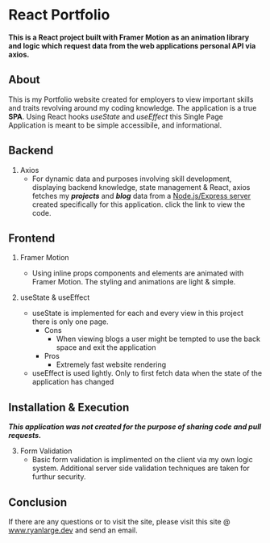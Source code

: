 # React Portfolio
**This is a React project built with Framer Motion
as an animation library and logic which request data from
the web applications personal API via axios.**

## About
This is my Portfolio website created for employers to view
important skills and traits revolving around my coding knowledge.
The application is a true **SPA**. Using React hooks *useState* and *useEffect* this Single Page Application
is meant to be simple accessibile, and informational.

## Backend
1. Axios 
   - For dynamic data and purposes involving skill development, displaying
backend knowledge, state management & React, axios fetches my ***projects*** and ***blog*** data
from a [Node.js/Express server](https://github.com/RyanLarge13/React-Portfolio-Server) created specifically for this application.
click the link to view the code.

## Frontend
1. Framer Motion
   - Using inline props components and elements are
animated with Framer Motion. The styling and animations are
light & simple.

2. useState & useEffect
   - useState is implemented for each and every view in this project
there is only one page.
      - Cons
         - When viewing blogs a user might be tempted to use the back space
and exit the application
      - Pros
         - Extremely fast website rendering
   - useEffect is used lightly. Only to first fetch data when the
state of the application has changed

## Installation & Execution
***This application was not created for the purpose of sharing code
and pull requests.***

3. Form Validation
   - Basic form validation is implimented on the client 
via my own logic system. Additional server side validation techniques
are taken for furthur security. 

## Conclusion
If there are any questions or to visit the site, please visit this site @ www.ryanlarge.dev and send an email.
